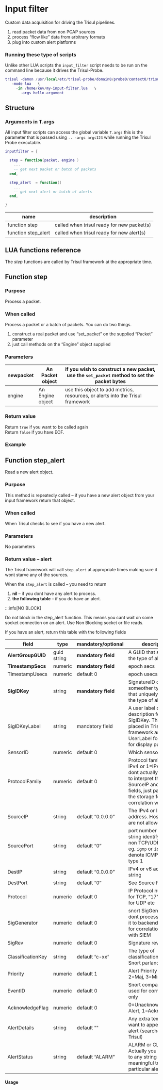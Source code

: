 # Input filter

Custom data acquisition for driving the Trisul pipelines.

1. read packet data from non PCAP sources
2. process “flow like” data from arbitrary formats
3. plug into custom alert platforms

### Running these type of scripts

Unlike other LUA scripts the `input_filter` script needs to be run on the command line because it drives the Trisul-Probe.

```lua
trisul -demon /usr/local/etc/trisul-probe/domain0/probe0/context0/trisulProbeConfig.xml \
   -mode lua   \ 
     -in /home/kev/my-input-filter.lua   \
       -args hello-argument
```

## Structure

### Arguments in T.args

All input filter scripts can access the global variable `T.args` this is the parameter that is passed using `.. -args args123` while running the Trisul Probe executable.

```lua
inputfilter = {

  step = function(packet, engine )
    ... 
    -- get next packet or batch of packets 
  end,

  step_alert  = function()
    ...
    -- get next alert or batch of alerts 
  end,

}
```

| name                | description                                |
| ------------------- | ------------------------------------------ |
| function step       | called when trisul ready for new packet(s) |
| function step_alert | called when trisul ready for new alert(s)  |

## LUA functions reference

The *step* functions are called by Trisul framework at the appropriate time.

## Function step

### Purpose

Process a packet.

### When called

Process a packet or a batch of packets. You can do two things.

1. construct a real packet and use “set_packet” on the supplied “Packet” parameter
2. just call methods on the “Engine” object supplied

### Parameters

| newpacket | An Packet object | if you wish to construct a new packet, use the `set_packet` method to set the packet bytes |
| --------- | ---------------- | ------------------------------------------------------------------------------------------ |
| engine    | An Engine object | use this object to add metrics, resources, or alerts into the Trisul framework             |

### Return value

Return `true` if you want to be called again  
Return `false` if you have EOF.

### Example

## Function step_alert

Read a new alert object.

### Purpose

This method is repeatedly called – if you have a new alert object from your input framework return that object.

### When called

When Trisul checks to see if you have a new alert.

### Parameters

No parameters

### Return value – alert

The Trisul framework will call `step_alert` at appropriate times making sure it wont starve any of the sources.

When the `step_alert` is called – you need to return

1. **nil** – if you dont have any alert to process.
2. **the following table** – if you do have an alert.

:::info[NO BLOCK]

Do not block in the step_alert function. This means you cant wait on some socket connection on an alert. Use Non Blocking socket or file reads.

If you have an alert, return this table with the following fields

| field              | type        | mandatory/optional  | description                                                                                                                                                          |
| ------------------ | ----------- | ------------------- | -------------------------------------------------------------------------------------------------------------------------------------------------------------------- |
| **AlertGroupGUID** | guid string | **mandatory field** | A GUID that specifies the type of alert                                                                                                                              |
| **TimestampSecs**  | numeric     | **mandatory field** | epoch secs                                                                                                                                                           |
| TimestampUsecs     | numeric     | default 0           | epoch usecs                                                                                                                                                          |
| **SigIDKey**       | string      | **mandatory field** | SignatureID or someother type of key that uniquely identifies the type of alert                                                                                      |
| SigIDKeyLabel      | string      | mandatory field     | A user label or description for the SigIDKey. This is placed in Trisul framework as a UserLabel for the Key for display purposes.                                    |
| SensorID           | numeric     | default 0           | Which sensor                                                                                                                                                         |
| ProtocolFamily     | numeric     | default 0           | Protocol family 0 = IPv4 or 1=IPv6 – we dont actually use this to interpret the SourceIP and DestIP fields, just pass it onto the storage for correlation with snort |
| SourceIP           | string      | default “0.0.0.0”   | The IPv4 or IPv6 address. Hostnames are not allowed                                                                                                                  |
| SourcePort         | string      | default “0”         | port number or any string identifying non TCP/UDP transport eg. `igmp` or `icmp01` to denote ICMP message type 1                                                     |
| DestIP             | string      | default “0.0.0.0”   | IPv4 or v6 address string                                                                                                                                            |
| DestPort           | string      | default “0”         | See Source Port                                                                                                                                                      |
| Protocol           | numeric     | default 0           | IP Protocol number. “6” for TCP, “17” for UDP etc                                                                                                                    |
| SigGenerator       | numeric     | default 0           | snort SigGenerator, we dont process just send it to backend storage for correlation with SIEM                                                                        |
| SigRev             | numeric     | default 0           | Signature revision                                                                                                                                                   |
| ClassificationKey  | string      | default “c-xx”      | The type of classification. CID in Snort parlance                                                                                                                    |
| Priority           | numeric     | default 1           | Alert Priority (1 = Crit, 2=Maj, 3=Minor)                                                                                                                            |
| EventID            | numeric     | default 0           | Snort compatiable used for correlation only                                                                                                                          |
| AcknowledgeFlag    | numeric     | default 0           | 0=Unacknowledged Alert, 1=Acknowledged                                                                                                                               |
| AlertDetails       | string      | default ""          | Any extra text you want to append to the alert (searchable via Trisul)                                                                                               |
| AlertStatus        | string      | default “ALARM”     | ALARM or CLEAR. Actually you can set it to any string that is meaningful to your particular alert group                                                              |

#### Usage

